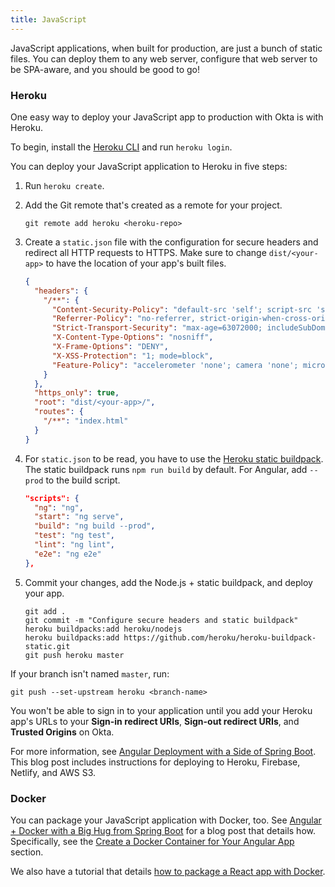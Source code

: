 ```yaml
---
title: JavaScript
---
```


JavaScript applications, when built for production, are just a bunch of static files. You can deploy them to any web server, configure that web server to be SPA-aware, and you should be good to go!

### Heroku

One easy way to deploy your JavaScript app to production with Okta is with Heroku.

To begin, install the [Heroku CLI](https://devcenter.heroku.com/articles/heroku-cli) and run `heroku login`.

You can deploy your JavaScript application to Heroku in five steps:

1. Run `heroku create`.
2. Add the Git remote that's created as a remote for your project.

   ```
   git remote add heroku <heroku-repo>
   ```

3. Create a `static.json` file with the configuration for secure headers and redirect all HTTP requests to HTTPS. Make sure to change `dist/<your-app>` to have the location of your app's built files.

   ```json
   {
     "headers": {
       "/**": {
         "Content-Security-Policy": "default-src 'self'; script-src 'self' 'unsafe-eval'; style-src 'self' 'unsafe-inline'; img-src 'self' data:; font-src 'self' data:; frame-ancestors 'none'; connect-src 'self' https://*.okta.com https://*.herokuapp.com",
         "Referrer-Policy": "no-referrer, strict-origin-when-cross-origin",
         "Strict-Transport-Security": "max-age=63072000; includeSubDomains",
         "X-Content-Type-Options": "nosniff",
         "X-Frame-Options": "DENY",
         "X-XSS-Protection": "1; mode=block",
         "Feature-Policy": "accelerometer 'none'; camera 'none'; microphone 'none'"
       }
     },
     "https_only": true,
     "root": "dist/<your-app>/",
     "routes": {
       "/**": "index.html"
     }
   }
   ```

4. For `static.json` to be read, you have to use the [Heroku static buildpack](https://github.com/heroku/heroku-buildpack-static). The static buildpack runs `npm run build` by default. For Angular, add `--prod` to the build script.

   ```json
   "scripts": {
     "ng": "ng",
     "start": "ng serve",
     "build": "ng build --prod",
     "test": "ng test",
     "lint": "ng lint",
     "e2e": "ng e2e"
   },
   ```

5. Commit your changes, add the Node.js + static buildpack, and deploy your app.

   ```
   git add .
   git commit -m "Configure secure headers and static buildpack"
   heroku buildpacks:add heroku/nodejs
   heroku buildpacks:add https://github.com/heroku/heroku-buildpack-static.git
   git push heroku master
   ```

If your branch isn't named `master`, run:

```
git push --set-upstream heroku <branch-name>
```

You won't be able to sign in to your application until you add your Heroku app's URLs to your **Sign-in redirect URIs**, **Sign-out redirect URIs**, and **Trusted Origins** on Okta.

For more information, see [Angular Deployment with a Side of Spring Boot](https://developer.okta.com/blog/2020/05/29/angular-deployment). This blog post includes instructions for deploying to Heroku, Firebase, Netlify, and AWS S3.

### Docker

You can package your JavaScript application with Docker, too. See [Angular + Docker with a Big Hug from Spring Boot](https://developer.okta.com/blog/2020/06/17/angular-docker-spring-boot) for a blog post that details how. Specifically, see the [Create a Docker Container for Your Angular App](https://developer.okta.com/blog/2020/06/17/angular-docker-spring-boot#create-a-docker-container-for-your-angular-app) section.

We also have a tutorial that details [how to package a React app with Docker](https://developer.okta.com/blog/2020/06/24/heroku-docker-react).
